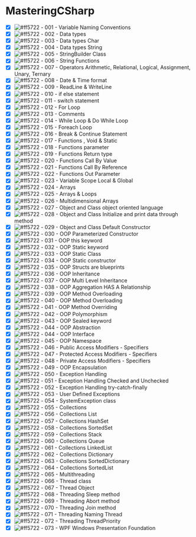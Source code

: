 # MasteringCSharp



- [x] ![#ff5722](https://via.placeholder.com/12/ff5722/000000?text=+)  - 001 - Variable Naming Conventions
- [x] ![#ff5722](https://via.placeholder.com/12/ff5722/000000?text=+)  - 002 - Data types
- [x] ![#ff5722](https://via.placeholder.com/12/ff5722/000000?text=+)  - 003 - Data types Char
- [x] ![#ff5722](https://via.placeholder.com/12/ff5722/000000?text=+)  - 004 - Data types String
- [x] ![#ff5722](https://via.placeholder.com/12/ff5722/000000?text=+)  - 005 - StringBuilder Class
- [x] ![#ff5722](https://via.placeholder.com/12/ff5722/000000?text=+)  - 006 - String Functions
- [x] ![#ff5722](https://via.placeholder.com/12/ff5722/000000?text=+)  - 007 - Operators Arithmetic, Relational, Logical, Assignment, Unary, Ternary
- [x] ![#ff5722](https://via.placeholder.com/12/ff5722/000000?text=+)  - 008 - Date & Time format
- [X] ![#ff5722](https://via.placeholder.com/12/ff5722/000000?text=+)  - 009 - ReadLine & WriteLine
- [x] ![#ff5722](https://via.placeholder.com/12/ff5722/000000?text=+)  - 010 - if else statement
- [x] ![#ff5722](https://via.placeholder.com/12/ff5722/000000?text=+)  - 011 - switch statement
- [x] ![#ff5722](https://via.placeholder.com/12/ff5722/000000?text=+)  - 012 - For Loop
- [x] ![#ff5722](https://via.placeholder.com/12/ff5722/000000?text=+)  - 013 - Comments
- [x] ![#ff5722](https://via.placeholder.com/12/ff5722/000000?text=+)  - 014 - While Loop & Do While Loop
- [x] ![#ff5722](https://via.placeholder.com/12/ff5722/000000?text=+)  - 015 - Foreach Loop
- [x] ![#ff5722](https://via.placeholder.com/12/ff5722/000000?text=+)  - 016 - Break & Continue Statement
- [x] ![#ff5722](https://via.placeholder.com/12/ff5722/000000?text=+)  - 017 - Functions , Void & Static
- [x] ![#ff5722](https://via.placeholder.com/12/ff5722/000000?text=+)  - 018 - Functions parameter
- [x] ![#ff5722](https://via.placeholder.com/12/ff5722/000000?text=+)  - 019 - Functions Return type
- [x] ![#ff5722](https://via.placeholder.com/12/ff5722/000000?text=+)  - 020 - Functions Call By Value
- [x] ![#ff5722](https://via.placeholder.com/12/ff5722/000000?text=+)  - 021 - Functions Call By Reference
- [x] ![#ff5722](https://via.placeholder.com/12/ff5722/000000?text=+)  - 022 - Functions Out Parameter
- [x] ![#ff5722](https://via.placeholder.com/12/ff5722/000000?text=+)  - 023 - Variable Scope Local & Global
- [x] ![#ff5722](https://via.placeholder.com/12/ff5722/000000?text=+)  - 024 - Arrays
- [x] ![#ff5722](https://via.placeholder.com/12/ff5722/000000?text=+)  - 025 - Arrays & Loops
- [x] ![#ff5722](https://via.placeholder.com/12/ff5722/000000?text=+)  - 026 - Multidimensional Arrays
- [x] ![#ff5722](https://via.placeholder.com/12/ff5722/000000?text=+)  - 027 - Object and Class object oriented language
- [x] ![#ff5722](https://via.placeholder.com/12/ff5722/000000?text=+)  - 028 - Object and Class Initialize and print data through method
- [x] ![#ff5722](https://via.placeholder.com/12/ff5722/000000?text=+)  - 029 - Object and Class Default Constructor
- [x] ![#ff5722](https://via.placeholder.com/12/ff5722/000000?text=+)  - 030 - OOP Parameterized Constructor
- [x] ![#ff5722](https://via.placeholder.com/12/ff5722/000000?text=+)  - 031 - OOP this keyword
- [x] ![#ff5722](https://via.placeholder.com/12/ff5722/000000?text=+)  - 032 - OOP Static keyword
- [x] ![#ff5722](https://via.placeholder.com/12/ff5722/000000?text=+)  - 033 - OOP Static Class
- [x] ![#ff5722](https://via.placeholder.com/12/ff5722/000000?text=+)  - 034 - OOP Static constructor
- [x] ![#ff5722](https://via.placeholder.com/12/ff5722/000000?text=+)  - 035 - OOP Structs are blueprints
- [x] ![#ff5722](https://via.placeholder.com/12/ff5722/000000?text=+)  - 036 - OOP Inheritance
- [x] ![#ff5722](https://via.placeholder.com/12/ff5722/000000?text=+)  - 037 - OOP Multi Level Inheritance
- [x] ![#ff5722](https://via.placeholder.com/12/ff5722/000000?text=+)  - 038 - OOP Aggregation HAS A Relationship
- [x] ![#ff5722](https://via.placeholder.com/12/ff5722/000000?text=+)  - 039 - OOP Method Overloading
- [x] ![#ff5722](https://via.placeholder.com/12/ff5722/000000?text=+)  - 040 - OOP Method Overloading
- [x] ![#ff5722](https://via.placeholder.com/12/ff5722/000000?text=+)  - 041 - OOP Method Overriding
- [x] ![#ff5722](https://via.placeholder.com/12/ff5722/000000?text=+)  - 042 - OOP Polymorphism
- [x] ![#ff5722](https://via.placeholder.com/12/ff5722/000000?text=+)  - 043 - OOP Sealed keyword
- [x] ![#ff5722](https://via.placeholder.com/12/ff5722/000000?text=+)  - 044 - OOP Abstraction
- [x] ![#ff5722](https://via.placeholder.com/12/ff5722/000000?text=+)  - 044 - OOP Interface
- [x] ![#ff5722](https://via.placeholder.com/12/ff5722/000000?text=+)  - 045 - OOP Namespace
- [x] ![#ff5722](https://via.placeholder.com/12/ff5722/000000?text=+)  - 046 - Public Access Modifiers - Specifiers
- [x] ![#ff5722](https://via.placeholder.com/12/ff5722/000000?text=+)  - 047 - Protected Access Modifiers - Specifiers
- [x] ![#ff5722](https://via.placeholder.com/12/ff5722/000000?text=+)  - 048 - Private Access Modifiers - Specifiers
- [x] ![#ff5722](https://via.placeholder.com/12/ff5722/000000?text=+)  - 049 - OOP Encapsulation
- [x] ![#ff5722](https://via.placeholder.com/12/ff5722/000000?text=+)  - 050 - Exception Handling
- [x] ![#ff5722](https://via.placeholder.com/12/ff5722/000000?text=+)  - 051 - Exception Handling Checked and Unchecked
- [x] ![#ff5722](https://via.placeholder.com/12/ff5722/000000?text=+)  - 052 - Exception Handling try-catch-finally
- [x] ![#ff5722](https://via.placeholder.com/12/ff5722/000000?text=+)  - 053 - User Defined Exceptions
- [x] ![#ff5722](https://via.placeholder.com/12/ff5722/000000?text=+)  - 054 - SystemException class
- [x] ![#ff5722](https://via.placeholder.com/12/ff5722/000000?text=+)  - 055 - Collections
- [x] ![#ff5722](https://via.placeholder.com/12/ff5722/000000?text=+)  - 056 - Collections List
- [x] ![#ff5722](https://via.placeholder.com/12/ff5722/000000?text=+)  - 057 - Collections HashSet
- [x] ![#ff5722](https://via.placeholder.com/12/ff5722/000000?text=+)  - 058 - Collections SortedSet
- [x] ![#ff5722](https://via.placeholder.com/12/ff5722/000000?text=+)  - 059 - Collections Stack
- [x] ![#ff5722](https://via.placeholder.com/12/ff5722/000000?text=+)  - 060 - Collections Queue
- [x] ![#ff5722](https://via.placeholder.com/12/ff5722/000000?text=+)  - 061 - Collections LinkedList
- [x] ![#ff5722](https://via.placeholder.com/12/ff5722/000000?text=+)  - 062 - Collections Dictionary
- [x] ![#ff5722](https://via.placeholder.com/12/ff5722/000000?text=+)  - 063 - Collections SortedDictionary
- [x] ![#ff5722](https://via.placeholder.com/12/ff5722/000000?text=+)  - 064 - Collections SortedList
- [x] ![#ff5722](https://via.placeholder.com/12/ff5722/000000?text=+)  - 065 - Multithreading
- [x] ![#ff5722](https://via.placeholder.com/12/ff5722/000000?text=+)  - 066 - Thread class
- [x] ![#ff5722](https://via.placeholder.com/12/ff5722/000000?text=+)  - 067 - Thread Object
- [x] ![#ff5722](https://via.placeholder.com/12/ff5722/000000?text=+)  - 068 - Threading Sleep method
- [x] ![#ff5722](https://via.placeholder.com/12/ff5722/000000?text=+)  - 069 - Threading Abort method
- [x] ![#ff5722](https://via.placeholder.com/12/ff5722/000000?text=+)  - 070 - Threading Join method
- [x] ![#ff5722](https://via.placeholder.com/12/ff5722/000000?text=+)  - 071 - Threading Naming Thread
- [x] ![#ff5722](https://via.placeholder.com/12/ff5722/000000?text=+)  - 072 - Threading ThreadPriority
- [x] ![#ff5722](https://via.placeholder.com/12/ff5722/000000?text=+)  - 073 - WPF Windows Presentation Foundation
